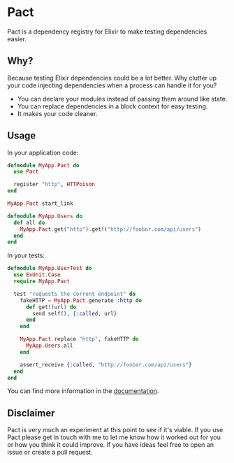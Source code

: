 # Pact

Pact is a dependency registry for Elixir to make testing dependencies easier.
## Why?

Because testing Elixir dependencies could be a lot better. Why clutter up your
code injecting dependencies when a process can handle it for you?

* You can declare your modules instead of passing them around like state.
* You can replace dependencies in a block context for easy testing.
* It makes your code cleaner.

## Usage

In your application code:

```elixir
defmodule MyApp.Pact do
  use Pact

  register "http", HTTPoison
end

MyApp.Pact.start_link

defmodule MyApp.Users do
  def all do
    MyApp.Pact.get("http").get!("http://foobar.com/api/users")
  end
end

```

In your tests:

```elixir
defmodule MyApp.UserTest do
  use ExUnit.Case
  require MyApp.Pact

  test "requests the corrent endpoint" do
    fakeHTTP = MyApp.Pact.generate :http do
      def get!(url) do
        send self(), {:called, url}
      end
    end

    MyApp.Pact.replace "http", fakeHTTP do
      MyApp.Users.all
    end

    assert_receive {:called, "http://foobar.com/api/users"}
  end
end
```

You can find more information in the [documentation].

[documentation]: http://hexdocs.pm/pact

## Disclaimer

Pact is very much an experiment at this point to see if it's viable. If you use
Pact please get in touch with me to let me know how it worked out for you or how
you think it could improve. If you have ideas feel free to open an issue or
create a pull request.
